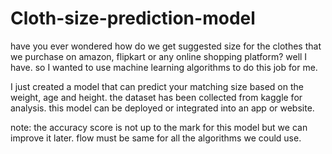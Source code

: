 # Cloth-size-prediction-model
have you ever wondered how do we get suggested size for the clothes that we purchase on amazon, flipkart or any online shopping platform? well I have. so I wanted to use machine learning algorithms to do this job for me.

I just created a model that can predict your matching size based on the weight, age and height.
the dataset has been collected from kaggle for analysis.
this model can be deployed or integrated into an app or website.


note: the accuracy score is not up to the mark for this model but we can improve it later. flow must be same for all the algorithms we could use.


